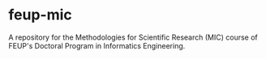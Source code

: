 # feup-mic

A repository for the Methodologies for Scientific Research (MIC) course of FEUP's Doctoral Program in Informatics Engineering.
